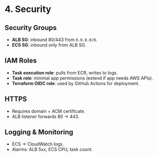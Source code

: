 # 4. Security

## Security Groups
- **ALB SG**: inbound 80/443 from `0.0.0.0/0`.
- **ECS SG**: inbound only from ALB SG.

## IAM Roles
- **Task execution role**: pulls from ECR, writes to logs.
- **Task role**: minimal app permissions (extend if app needs AWS APIs).
- **Terraform OIDC role**: used by GitHub Actions for deployment.

## HTTPS
- Requires domain + ACM certificate.
- ALB listener forwards 80 → 443.

## Logging & Monitoring
- ECS → CloudWatch logs.
- Alarms: ALB 5xx, ECS CPU, task count.
